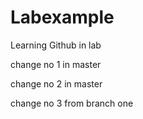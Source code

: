 # Labexample
Learning Github in lab

change no 1 in master

change no 2 in master

change no 3 from branch one
